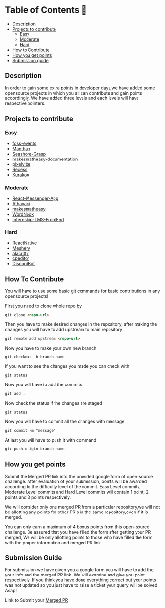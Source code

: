 # Table of Contents 📕
- [Description](#description)
- [Projects to contribute](#projects-to-contribute)
  - [Easy](#Easy)
  - [Moderate](#Moderate)
  - [Hard](#Hard)
- [How to Contribute](#how-to-contribute)
- [How you get points](#how-you-get-points)
- [Submission guide](#submission-guide)

## Description
In order to gain some extra points in developer days,we have added some opensource projects in which you all can contribute and gain points accordingly. We have added three levels and each levels will have respective pointers.


## Projects to contribute
### Easy
 - [foss-events](https://github.com/DSC-JSS-NOIDA/foss-events)
 - [Manthan](https://github.com/Manthan933/Manthan )
 - [Seashore-Grasp](https://github.com/sonaljain067/Seashore-Grasp)
 - [makesmatheasy-documentation](https://github.com/makesmatheasy/makesmatheasy-documentation)
 - [pixelvibe](https://github.com/ankitapuri/pixelvibe)
 - [Recess](https://github.com/avinashkranjan/Recess)
 - [Kurakoo](https://github.com/purnima143/Kurakoo)

### Moderate
 - [React-Messenger-App](https://github.com/DhairyaBahl/React-Messenger-App)
 - [Athavani](https://github.com/Tejas1510/Athavani)
 - [makesmatheasy](https://github.com/makesmatheasy/makesmatheasy)
 - [WordNook](https://github.com/ALPHAVIO/WordNook)
 - [Internship-LMS-FrontEnd](https://github.com/praveenscience/Internship-LMS-FrontEnd)
 <!-- - [WordNook](https://github.com/ALPHAVIO/WordNook) -->

### Hard
 - [ReactNative](https://github.com/facebook/react-native/labels/Good%20first%20issue)
 - [Meshery](https://github.com/meshery/meshery/labels/good%20first%20issue)
 - [alacritty](https://github.com/alacritty/alacritty)
 - [cpeditor](https://github.com/cpeditor/cpeditor/)
 - [DiscordBot](https://github.com/python-discord/bot)


## How To Contribute
You will have to use some basic git commands for basic contributions in any opensource projects!

First you need to clone whole repo by

```md
git clone <repo-url>
```

Then you have to make desired changes in the repository,
after making the changes you will have to add upstream to main repository

```md
git remote add upstream <repo-url>
```

Now you have to make your own new branch

```md
git checkout -b branch-name
```

If you want to see the changes you made you can check with

```md
git status
```

Now you will have to add the commits

```md
git add .
```

Now check the status if the changes are staged

```md
git status
```

Now you will have to commit all the changes with message

```md
git commit -m "message"
```

At last you will have to push it with command

```md
git push origin branch-name
```

## How you get points
Submit the Merged PR link into the provided google form of open-source challenge. After evaluation of your submission, points will be awarded according to the difficulty level of the commit. Easy Level commits, Moderate Level commits and Hard Level commits will contain 1 point, 2 points and 3 points respectively.

We will consider only one merged PR from a particular repository,we will not be allotting any points for other PR's in the same repository,even if it is merged.


You can only earn a maximum of 4 bonus points from this open-source challenge. Be assured that you have filled the form after getting your PR merged, We will be only allotting points to those who have filled the form with the proper information and merged PR link


## Submission Guide
For submission we have given you a google form you will have to add the your info and the merged PR link.
We will examine and give you point respectively.
If you think you have done everything correct but your points was not updated so you just have to raise a ticket your query will be solved Asap!


Link to Submit your [Merged PR](https://docs.google.com/forms/d/e/1FAIpQLScJqo7HMOwbHZp8LLvixKprvfC9ar9plSyv32GgEG8Ysuae2g/viewform)

